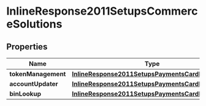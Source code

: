
# InlineResponse2011SetupsCommerceSolutions

## Properties
Name | Type | Description | Notes
------------ | ------------- | ------------- | -------------
**tokenManagement** | [**InlineResponse2011SetupsPaymentsCardProcessing**](InlineResponse2011SetupsPaymentsCardProcessing.md) |  |  [optional]
**accountUpdater** | [**InlineResponse2011SetupsPaymentsCardProcessing**](InlineResponse2011SetupsPaymentsCardProcessing.md) |  |  [optional]
**binLookup** | [**InlineResponse2011SetupsPaymentsCardProcessing**](InlineResponse2011SetupsPaymentsCardProcessing.md) |  |  [optional]




